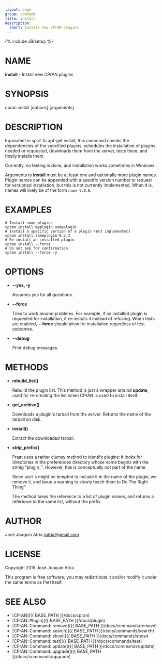 ```yaml
---
layout: page
group: command
title: install
description:
  short: Install new CPrAN plugins
---
```

{% include JB/setup %}

# NAME

**install** - Install new CPrAN plugins

# SYNOPSIS

cpran install \[options\] \[arguments\]

# DESCRIPTION

Equivalent in spirit to apt-get install, this command checks the dependencies
of the specified plugins, schedules the installation of plugins needed or
requested, downloads them from the server, tests them, and finally installs
them.

Currently, no testing is done, and installation works sometimes in Windows.

Arguments to **install** must be at least one and optionally more plugin names.
Plugin names can be appended with a specific version number to request for
versioned installation, but this is not currently implemented. When it is, names
will likely be of the form `name-1.0.0`.

# EXAMPLES

    # Install some plugins
    cpran install myplugin someplugin
    # Install a specific version of a plugin (not implemented)
    cpran install someplugin-0.5.3
    # Re-install an installed plugin
    cpran install --force
    # Do not ask for confirmation
    cpran install --force -y

# OPTIONS

- **--yes, -y**

    Assumes yes for all questions.

- **--force**

    Tries to work around problems. For example, if an installed plugin is requested
    for installation, it re-installs it instead of refusing. When tests are enabled,
    **--force** should allow for installation regardless of test outcomes.

- **--debug**

    Print debug messages.

# METHODS

- **rebuild\_list()**

    Rebuild the plugin list. This method is just a wrapper around **update**, used
    for re-creating the list when CPrAN is used to install itself.

- **get\_archive()**

    Downloads a plugin's tarball from the server. Returns the name of the tarball on
    disk.

- **install()**

    Extract the downloaded tarball.

- **strip\_prefix()**

    Praat uses a rather clumsy method to identify plugins: it looks for directories
    in the preferences directory whose name begins with the strnig "plugin\_".
    However, this is conceptually _not_ part of the name.

    Since user's might be tempted to include it in the name of the plugin, we remove
    it, and issue a warning to slowly teach them to Do The Right Thing™

    The method takes the reference to a list of plugin names, and returns a
    reference to the same list, without the prefix.

# AUTHOR

José Joaquín Atria <jjatria@gmail.com>

# LICENSE

Copyright 2015 José Joaquín Atria

This program is free software; you may redistribute it and/or modify it under
the same terms as Perl itself.

# SEE ALSO

* [CPrAN]({{ BASE_PATH }}/docs/cpran)
* [CPrAN::Plugin]({{ BASE_PATH }}/docs/plugin)
* [CPrAN::Command::remove]({{ BASE_PATH }}/docs/commands/remove)
* [CPrAN::Command::search]({{ BASE_PATH }}/docs/commands/search)
* [CPrAN::Command::show]({{ BASE_PATH }}/docs/commands/show)
* [CPrAN::Command::test]({{ BASE_PATH }}/docs/commands/test)
* [CPrAN::Command::update]({{ BASE_PATH }}/docs/commands/update)
* [CPrAN::Command::upgrade]({{ BASE_PATH }}/docs/commands/upgrade)
